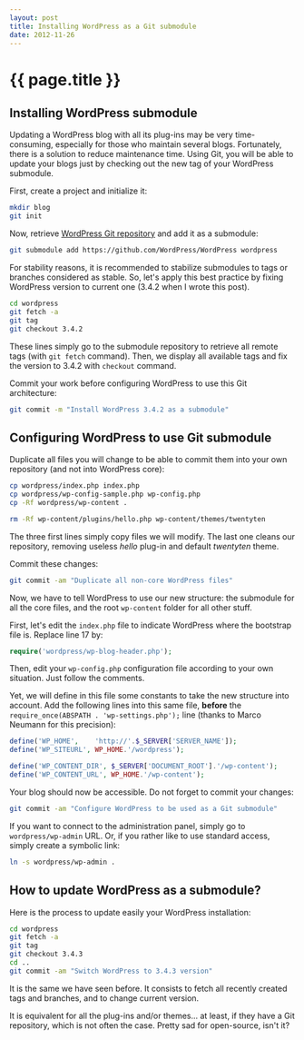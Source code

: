 ```yaml
---
layout: post
title: Installing WordPress as a Git submodule
date: 2012-11-26
---
```


# {{ page.title }}

## Installing WordPress submodule

Updating a WordPress blog with all its plug-ins may be very time-consuming, especially for those who maintain several blogs. Fortunately, there is a solution to reduce maintenance time. Using Git, you will be able to update your blogs just by checking out the new tag of your WordPress submodule.

First, create a project and initialize it:

``` bash
mkdir blog
git init
```

Now, retrieve [WordPress Git repository](https://github.com/WordPress/WordPress) and add it as a submodule:

``` bash
git submodule add https://github.com/WordPress/WordPress wordpress
```

For stability reasons, it is recommended to stabilize submodules to tags or branches considered as stable. So, let's apply this best practice by fixing WordPress version to current one (3.4.2 when I wrote this post).

``` bash
cd wordpress
git fetch -a
git tag
git checkout 3.4.2
```

These lines simply go to the submodule repository to retrieve all remote tags (with `git fetch` command). Then, we display all available tags and fix the version to 3.4.2 with `checkout` command.

Commit your work before configuring WordPress to use this Git architecture:

``` bash
git commit -m "Install WordPress 3.4.2 as a submodule"
```

## Configuring WordPress to use Git submodule

Duplicate all files you will change to be able to commit them into your own repository (and not into WordPress core):

``` bash
cp wordpress/index.php index.php
cp wordpress/wp-config-sample.php wp-config.php
cp -Rf wordpress/wp-content .

rm -Rf wp-content/plugins/hello.php wp-content/themes/twentyten
```

The three first lines simply copy files we will modify. The last one cleans our repository, removing useless _hello_ plug-in and default _twentyten_ theme.

Commit these changes:

``` bash
git commit -am "Duplicate all non-core WordPress files"
```

Now, we have to tell WordPress to use our new structure: the submodule for all the core files, and the root `wp-content` folder for all other stuff.

First, let's edit the `index.php` file to indicate WordPress where the bootstrap file is. Replace line 17 by:

``` php
require('wordpress/wp-blog-header.php');
```

Then, edit your `wp-config.php` configuration file according to your own situation. Just follow the comments.

Yet, we will define in this file some constants to take the new structure into account. Add the following lines into this same file, **before** the `require_once(ABSPATH . 'wp-settings.php');` line (thanks to Marco Neumann for this precision):

``` php
define('WP_HOME',    'http://'.$_SERVER['SERVER_NAME']);
define('WP_SITEURL', WP_HOME.'/wordpress');

define('WP_CONTENT_DIR', $_SERVER['DOCUMENT_ROOT'].'/wp-content');
define('WP_CONTENT_URL', WP_HOME.'/wp-content');
```

Your blog should now be accessible. Do not forget to commit your changes:

``` bash
git commit -am "Configure WordPress to be used as a Git submodule"
```

If you want to connect to the administration panel, simply go to `wordpress/wp-admin` URL. Or, if you rather like to use standard access, simply create a symbolic link:

``` bash
ln -s wordpress/wp-admin .
```

## How to update WordPress as a submodule?

Here is the process to update easily your WordPress installation:

``` bash
cd wordpress
git fetch -a
git tag
git checkout 3.4.3
cd ..
git commit -am "Switch WordPress to 3.4.3 version"
```

It is the same we have seen before. It consists to fetch all recently created tags and branches, and to change current version.

It is equivalent for all the plug-ins and/or themes... at least, if they have a Git repository, which is not often the case. Pretty sad for open-source, isn't it? 
